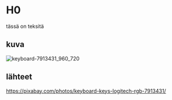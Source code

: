 # H0
tässä on teksitä
## kuva
![keyboard-7913431_960_720](https://github.com/user-attachments/assets/19e85bba-9df8-4808-accf-3c29e1cd3081)

## lähteet
https://pixabay.com/photos/keyboard-keys-logitech-rgb-7913431/
